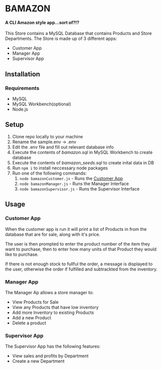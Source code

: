 # BAMAZON
#### A CLI Amazon style app...sort of?!?
This Store contains a MySQL Database that contains Products and Store Departments. The Store is made up of 3 different apps:
* Customer App
* Manager App
* Supervisor App

## Installation
### Requirements
* MySQL
* MySQL Workbench(optional)
* Node.js

## Setup
1. Clone repo locally to your machine
2. Rename the sample.env -> .env
3. Edit the .env file and fill out relevant database info
4. Execute the contents of *bamazon.sql* in MySQL Workbench to create database
5. Execute the contents of *bamazon_seeds.sql* to create inital data in DB
6. Run `npm i` to install neccessary node packages
7. Run one of the following commands:
    1. `node bamazonCustomer.js` - Runs the [Customer App](#cust-app)
    2. `node bamazonManager.js` - Runs the Manager Interface
    3. `node bamazonSupervisor.js` - Runs the Supervisor Interface
    
## Usage
### <a name="cust-app"></a>Customer App
When the customer app is run it will print a list of Products in from the database that are for sale, along with it's price. 

The user is then prompted to enter the product number of the item they want to purchase, then to enter how many units of that Product they would like to purchase.

If there is not enough stock to fullful the order, a message is displayed to the user, otherwise the order if fulfilled and subtrackted from the inventory.

### Manager App
The Manager Ap allows a store manager to:
* View Products for Sale
* View any Products that have low inventory
* Add more Inventory to existing Products
* Add a new Product
* Delete a product

### Supervisor App
The Supervisor App has the following features:
* View sales and profits by Department
* Create a new Department
